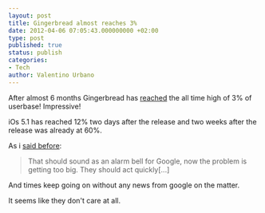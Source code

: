 ```yaml
---
layout: post
title: Gingerbread almost reaches 3%
date: 2012-04-06 07:05:43.000000000 +02:00
type: post
published: true
status: publish
categories:
- Tech
author: Valentino Urbano 
---
```


After almost 6 months Gingerbread has [reached][0] the all time high of 3% of userbase! Impressive!

iOs 5.1 has reached 12% two days after the release and two weeks after the release was already at 60%.

As i [said before][1]:

> That should sound as an alarm bell for Google, now the problem is getting too big. They should act quickly\[...\]
> 

And times keep going on without any news from google on the matter.

It seems like they don't care at all.


[0]: http://www.theverge.com/2012/4/3/2922581/android-usage-stats-gingerbread-ice-cream-sandwich
[1]: http://anythingapple.altervista.org/2012/02/android-fragmentation/